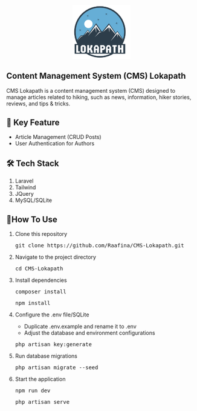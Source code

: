 <p align="center">
  <img src="https://github.com/Raafina/CMS-Lokapath/blob/main/public/LokapathLogo.svg" alt="CMS Lokapath Dashboard" width="30%">
</p>

## Content Management System (CMS) Lokapath
CMS Lokapath is a content management system (CMS) designed to manage articles related to hiking, such as news, information, hiker stories, reviews, and tips & tricks.

## 🚀 Key Feature
<ul>
    <li>Article Management (CRUD Posts)</li>
    <li>User Authentication for Authors</li>
</ul>

## 🛠️ Tech Stack
<ol>
    <li>Laravel</li>
    <li>Tailwind</li>
    <li>JQuery</li>
    <li>MySQL/SQLite</li>
</ol>

## 🎯How To Use
<ol>
    <li>
        <p>Clone this repository</p>
        <p><pre>git clone https://github.com/Raafina/CMS-Lokapath.git</pre></p>
    </li>
    <li>
        <p>Navigate to the project directory</p>
        <p><pre>cd CMS-Lokapath</pre></p>
    </li>
    <li>
        <p>Install dependencies</p>
        <p><pre>composer install</pre></p>
        <p><pre>npm install</pre></p>
    </li>
    <li>
        <p>Configure the .env file/SQLite</p>
        <ul>
            <li>Duplicate .env.example and rename it to .env</li>
            <li>Adjust the database and environment configurations</li>
        </ul>
        <p><pre>php artisan key:generate</pre></p>
    </li>
    <li>
        <p>Run database migrations</p>
        <p><pre>php artisan migrate --seed</pre></p>
    </li>
    <li>
        <p>Start the application</p>
        <p><pre>npm run dev</pre></p>
        <p><pre>php artisan serve</pre></p>
    </li>
</ol>

